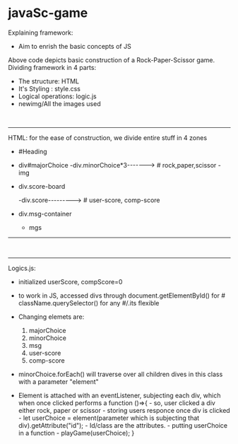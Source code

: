 # javaSc-game

Explaining framework:  <br>
- Aim to enrish the basic concepts of JS <br>

Above code depicts basic construction of a Rock-Paper-Scissor game. <br>
Dividing framework in 4 parts:
 - The structure: HTML
 - It's Styling : style.css
 - Logical operations: logic.js
 - newimg/All the images used

<br>

-----------------------------------------------------------------------------
HTML: for the ease of construction, we divide entire stuff in 4 zones

 - #Heading
 - div#majorChoice
      -div.minorChoice*3-------> # rock,paper,scissor
         -img
 - div.score-board
   
      -div.score---------> # user-score, comp-score

 - div.msg-container
     - mgs
--------------------------------------------------------------------------------

<br>


---------------------------------------------------------------------------------
Logics.js:

- initialized userScore, compScore=0
- to work in JS, accessed divs through document.getElementById() for #
                                       className.querySelector() for any #/.its flexible

- Changing elemets are:
   1) majorChoice
   2) minorChoice
   3) msg
   4) user-score
   5) comp-score

- minorChoice.forEach() will traverse over all children dives in this class with a 
  parameter "element"
- Element is attached with an eventListener, subjecting each div, which when once 
  clicked performs a function ()=>{
      - so, user clicked a div either rock, paper or scissor
      - storing users responce once div is clicked
      - let userChoice = element(parameter which is subjecting that div).getAttribute("id");
      - Id/class are the attributes.
      - putting userChoice in a function
      - playGame(userChoice);
   }
      













